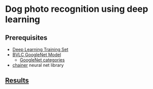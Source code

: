 # Dog photo recognition using deep learning

## Prerequisites

* [Deep Learning Training Set](http://imgur.com/a/K4RWn)
* [BVLC GoogleNet Model](http://dl.caffe.berkeleyvision.org/bvlc_googlenet.caffemodel)
  * [GoogleNet categories](https://github.com/HoldenCaulfieldRye/caffe/blob/master/data/ilsvrc12/synset_words.txt)
* [chainer](https://github.com/pfnet/chainer) neural net library

## [Results](https://github.com/yskmt/dog_recognition/blob/master/dog_recog.ipynb)
